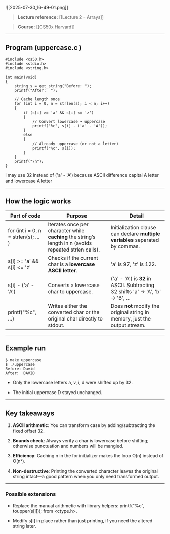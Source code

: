 
![[2025-07-30_16-49-01.png]]
  

> **Lecture reference:** [[Lecture 2 - Arrays]]

> **Course:** [[CS50x Harvard]]

---

## **Program (uppercase.c )**

```
#include <cs50.h>
#include <stdio.h>
#include <string.h>

int main(void)
{
    string s = get_string("Before: ");
    printf("After:  ");

    // Cache length once
    for (int i = 0, n = strlen(s); i < n; i++)
    {
        if (s[i] >= 'a' && s[i] <= 'z')
        {
            // Convert lowercase → uppercase
            printf("%c", s[i] - ('a' - 'A'));
        }
        else
        {
            // Already uppercase (or not a letter)
            printf("%c", s[i]);
        }
    }
    printf("\n");
}
```

i may use 32 instead of ('a' - 'A') because ASCII difference  capital A letter and lowercase A letter

---

## **How the logic works**

|**Part of code**|**Purpose**|**Detail**|
|---|---|---|
|for (int i = 0, n = strlen(s); … )|Iterates once per character while **caching** the string’s length in n (avoids repeated strlen calls).|Initialization clause can declare **multiple variables** separated by commas.|
|s[i] >= 'a' && s[i] <= 'z'|Checks if the current char is a **lowercase ASCII letter**.|'a' is 97, 'z' is 122.|
|s[i] - ('a' - 'A')|Converts a lowercase char to uppercase.|('a' - 'A') is **32** in ASCII. Subtracting 32 shifts 'a' → 'A', 'b' → 'B', …|
|printf("%c", …)|Writes either the converted char or the original char directly to stdout.|Does **not** modify the original string in memory, just the output stream.|

---

## **Example run**

```
$ make uppercase
$ ./uppercase
Before: David
After:  DAVID
```

- Only the lowercase letters a, v, i, d were shifted up by 32.
    
- The initial uppercase D stayed unchanged.
    

---

## **Key takeaways**

1. **ASCII arithmetic**: You can transform case by adding/subtracting the fixed offset 32.
    
2. **Bounds check**: Always verify a char is lowercase before shifting; otherwise punctuation and numbers will be mangled.
    
3. **Efficiency**: Caching n in the for initializer makes the loop O(n) instead of O(n²).
    
4. **Non-destructive**: Printing the converted character leaves the original string intact—a good pattern when you only need transformed output.
    

---

### **Possible extensions**

- Replace the manual arithmetic with library helpers: printf("%c", toupper(s[i])); from <ctype.h>.
    
- Modify s[i] in place rather than just printing, if you need the altered string later.